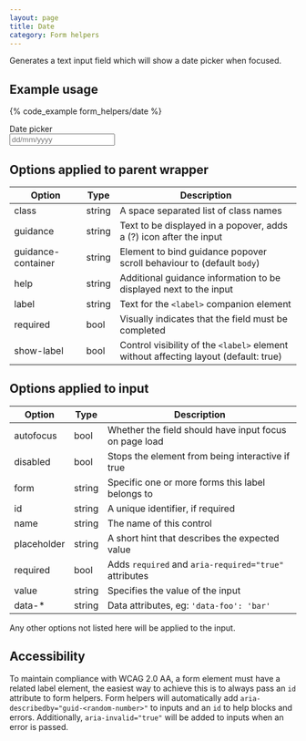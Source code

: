 ```yaml
---
layout: page
title: Date
category: Form helpers
---
```


Generates a text input field which will show a date picker when focused.

## Example usage

{% code_example form_helpers/date %}

<div class="pulsar-example form">
    <div class="form__group">
        <label for="example-date" class="control__label">Date picker</label>
        <div class="controls">
            <input id="example-date" placeholder="dd/mm/yyyy" data-datepicker="true" type="text" class="form__control">
        </div>
    </div>
</div>

## Options applied to parent wrapper

Option      | Type   | Description
----------- | ------ | ---------------------------------------------------------
class       | string | A space separated list of class names
guidance    | string | Text to be displayed in a popover, adds a (?) icon after the input
guidance-container | string | Element to bind guidance popover scroll behaviour to (default `body`)
help        | string | Additional guidance information to be displayed next to the input
label       | string | Text for the `<label>` companion element
required    | bool   | Visually indicates that the field must be completed
show-label  | bool | Control visibility of the `<label>` element without affecting layout (default: true)

## Options applied to input

Option      | Type   | Description
----------- | ------ | ---------------------------------------------------------
autofocus   | bool   | Whether the field should have input focus on page load
disabled    | bool   | Stops the element from being interactive if true
form        | string | Specific one or more forms this label belongs to
id          | string | A unique identifier, if required
name        | string | The name of this control
placeholder | string | A short hint that describes the expected value
required    | bool   | Adds `required` and `aria-required="true"` attributes
value       | string | Specifies the value of the input
data-*      | string | Data attributes, eg: `'data-foo': 'bar'`

Any other options not listed here will be applied to the input.

## Accessibility

To maintain compliance with WCAG 2.0 AA, a form element must have a related label element, the easiest way to achieve this is to always pass an `id` attribute to form helpers. Form helpers will automatically add `aria-describedby="guid-<random-number>"` to inputs and an `id` to help blocks and errors. Additionally, `aria-invalid="true"` will be added to inputs when an error is passed.
